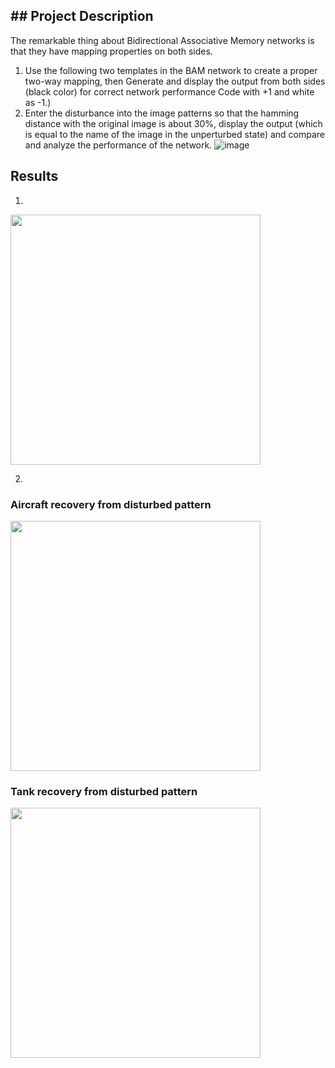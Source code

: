 ## ## Project Description
The remarkable thing about Bidirectional Associative Memory networks is that they have mapping properties on both sides.
1) Use the following two templates in the BAM network to create a proper two-way mapping, then
Generate and display the output from both sides (black color) for correct network performance
Code with +1 and white as -1.)
2) Enter the disturbance into the image patterns so that the hamming distance with the original image is about 30%, display the output (which is equal to the name of the image in the unperturbed state) and compare and analyze the performance of the network.
![image](https://github.com/masoudrahimi39/Machine-Learning-Hands-On-Projects/assets/65596290/691bd219-88a9-416c-a05f-df85cc8a5f38)

## Results
1)
<img src="https://github.com/masoudrahimi39/Machine-Learning-Hands-On-Projects/assets/65596290/e6a2c6d8-4746-4097-a63f-b636b3b18c06" width="400">

2)
### Aircraft recovery from disturbed pattern

<img src="https://github.com/masoudrahimi39/Machine-Learning-Hands-On-Projects/assets/65596290/54274275-5b05-4461-9a6c-efeb54cb8e77" width="400">

### Tank recovery from disturbed pattern
<img src="https://github.com/masoudrahimi39/Machine-Learning-Hands-On-Projects/assets/65596290/1f2c6fb4-4fe9-46c0-a875-afd229dd5051" width="400">

